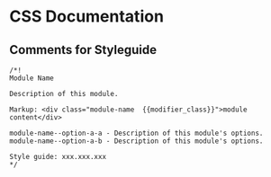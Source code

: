 # CSS Documentation

## Comments for Styleguide

```stylus
/*!
Module Name

Description of this module.

Markup: <div class="module-name  {{modifier_class}}">module content</div>

module-name--option-a-a - Description of this module's options.
module-name--option-a-b - Description of this module's options.

Style guide: xxx.xxx.xxx
*/
```
